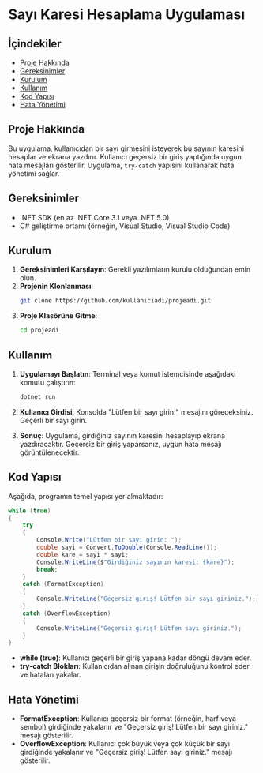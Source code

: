 # Sayı Karesi Hesaplama Uygulaması

## İçindekiler
- [Proje Hakkında](#proje-hakkında)
- [Gereksinimler](#gereksinimler)
- [Kurulum](#kurulum)
- [Kullanım](#kullanım)
- [Kod Yapısı](#kod-yapısı)
- [Hata Yönetimi](#hata-yönetimi)


## Proje Hakkında
Bu uygulama, kullanıcıdan bir sayı girmesini isteyerek bu sayının karesini hesaplar ve ekrana yazdırır. Kullanıcı geçersiz bir giriş yaptığında uygun hata mesajları gösterilir. Uygulama, `try-catch` yapısını kullanarak hata yönetimi sağlar.

## Gereksinimler
- .NET SDK (en az .NET Core 3.1 veya .NET 5.0)
- C# geliştirme ortamı (örneğin, Visual Studio, Visual Studio Code)

## Kurulum
1. **Gereksinimleri Karşılayın**: Gerekli yazılımların kurulu olduğundan emin olun.
2. **Projenin Klonlanması**:
   ```bash
   git clone https://github.com/kullaniciadi/projeadi.git
   ```
3. **Proje Klasörüne Gitme**:
   ```bash
   cd projeadi
   ```

## Kullanım
1. **Uygulamayı Başlatın**: Terminal veya komut istemcisinde aşağıdaki komutu çalıştırın:
   ```bash
   dotnet run
   ```

2. **Kullanıcı Girdisi**: Konsolda "Lütfen bir sayı girin:" mesajını göreceksiniz. Geçerli bir sayı girin.

3. **Sonuç**: Uygulama, girdiğiniz sayının karesini hesaplayıp ekrana yazdıracaktır. Geçersiz bir giriş yaparsanız, uygun hata mesajı görüntülenecektir.

## Kod Yapısı
Aşağıda, programın temel yapısı yer almaktadır:

```csharp
while (true)
{
    try
    {
        Console.Write("Lütfen bir sayı girin: ");
        double sayi = Convert.ToDouble(Console.ReadLine());
        double kare = sayi * sayi;
        Console.WriteLine($"Girdiğiniz sayının karesi: {kare}");
        break;
    }
    catch (FormatException)
    {
        Console.WriteLine("Geçersiz giriş! Lütfen bir sayı giriniz.");
    }
    catch (OverflowException)
    {
        Console.WriteLine("Geçersiz giriş! Lütfen sayı giriniz.");
    }
}
```

- **while (true)**: Kullanıcı geçerli bir giriş yapana kadar döngü devam eder.
- **try-catch Blokları**: Kullanıcıdan alınan girişin doğruluğunu kontrol eder ve hataları yakalar.

## Hata Yönetimi
- **FormatException**: Kullanıcı geçersiz bir format (örneğin, harf veya sembol) girdiğinde yakalanır ve "Geçersiz giriş! Lütfen bir sayı giriniz." mesajı gösterilir.
- **OverflowException**: Kullanıcı çok büyük veya çok küçük bir sayı girdiğinde yakalanır ve "Geçersiz giriş! Lütfen sayı giriniz." mesajı gösterilir.

